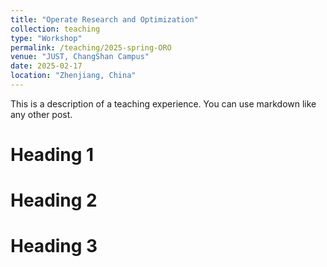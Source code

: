 ```yaml
---
title: "Operate Research and Optimization"
collection: teaching
type: "Workshop"
permalink: /teaching/2025-spring-ORO
venue: "JUST, ChangShan Campus"
date: 2025-02-17
location: "Zhenjiang, China"
---
```


This is a description of a teaching experience. You can use markdown like any other post.

Heading 1
======

Heading 2
======

Heading 3
======

